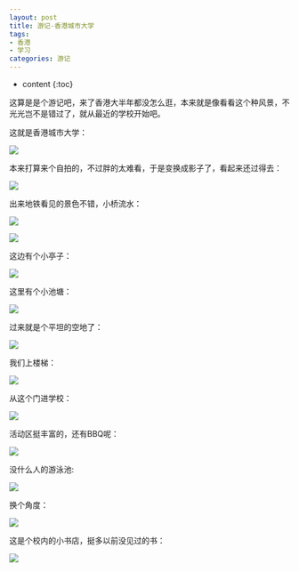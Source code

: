 ```yaml
---
layout: post
title: 游记-香港城市大学
tags:
- 香港
- 学习
categories: 游记
---
```

* content
{:toc}

这算是是个游记吧，来了香港大半年都没怎么逛，本来就是像看看这个种风景，不光光岂不是错过了，就从最近的学校开始吧。




这就是香港城市大学：

![](http://i2.muimg.com/593397/4b42043f418d6578.jpg)

本来打算来个自拍的，不过胖的太难看，于是变换成影子了，看起来还过得去：

![](http://i2.muimg.com/593397/5b3a4aea22a4c209.jpg)

出来地铁看见的景色不错，小桥流水：

![](http://i2.muimg.com/593397/d7edeebd97ddb4ff.jpg)

![](http://i2.muimg.com/593397/20e857f4f0dbe466.jpg)

这边有个小亭子：

![](http://i2.muimg.com/593397/845dca8d85a435e6.jpg)

这里有个小池塘：

![](http://i2.muimg.com/593397/6a665abcd49e17b9.jpg)

过来就是个平坦的空地了：

![](http://i2.muimg.com/593397/1eba58b54f03b791.jpg)

我们上楼梯：

![](http://i2.muimg.com/593397/3f8c18e6bc9b32d1.jpg)

从这个门进学校：

![](http://i2.muimg.com/593397/7687a2225254342b.jpg)

活动区挺丰富的，还有BBQ呢：

![](http://i2.muimg.com/593397/583464ee9ca8f9c6.jpg)

没什么人的游泳池:

![](http://i2.muimg.com/593397/833239691a3ce0de.jpg)

换个角度：

![](http://i2.muimg.com/593397/052857bab926598a.jpg)

这是个校内的小书店，挺多以前没见过的书：

![](http://i2.muimg.com/593397/3b78f25a08967ce2.jpg)


